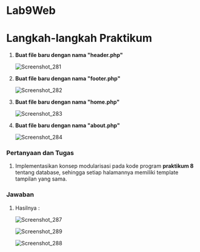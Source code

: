 # Lab9Web
<h1> Langkah-langkah Praktikum </h1>

<p>
<ol>
  <li><b>Buat file baru dengan nama "header.php"</b></br>
  
  ![Screenshot_281](https://user-images.githubusercontent.com/24362384/121682930-e482d380-cae6-11eb-9779-ad0364f2d57d.png)

  <li><b>Buat file baru dengan nama "footer.php"</b></br>

  ![Screenshot_282](https://user-images.githubusercontent.com/24362384/121683044-0b410a00-cae7-11eb-9253-87a810717d1d.png)

  <li><b>Buat file baru dengan nama "home.php"</b></br>
  
  ![Screenshot_283](https://user-images.githubusercontent.com/24362384/121683486-a803a780-cae7-11eb-8406-f3fde8eac715.png)

   <li><b>Buat file baru dengan nama "about.php"</b></br>
  
  ![Screenshot_284](https://user-images.githubusercontent.com/24362384/121683693-f1ec8d80-cae7-11eb-8340-e58c06cd340c.png)

</li>
</ol>


  <h3>Pertanyaan dan Tugas</h3>
 <ol>
  <li> Implementasikan konsep modularisasi pada kode program <b>praktikum 8</b> tentang database, sehingga setiap halamannya memiliki template tampilan yang sama.</br>
 </ol>
 
 <h3>Jawaban</h3>
 <ol>
   <li> Hasilnya :</br>
     
![Screenshot_287](https://user-images.githubusercontent.com/24362384/121695388-36325a80-caf5-11eb-840b-5060516b9881.png)

![Screenshot_289](https://user-images.githubusercontent.com/24362384/121695405-392d4b00-caf5-11eb-8dd9-db86bd5b0b92.png)

![Screenshot_288](https://user-images.githubusercontent.com/24362384/121695423-3af70e80-caf5-11eb-8f2b-a756f40b4c9d.png)

